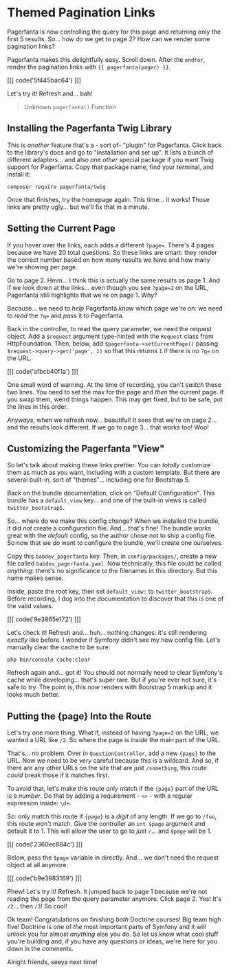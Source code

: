 # Themed Pagination Links

Pagerfanta is now controlling the query for this page and returning only the
first 5 results. So... how do we get to page 2? How can we render some pagination
links?

Pagerfanta makes this delightfully easy. Scroll down. After the `endfor`, render
the pagination links with `{{ pagerfanta(pager) }}`.

[[[ code('5f445bac64') ]]]

Let's try it! Refresh and... bah!

> Unknown `pagerfanta()` Function

## Installing the Pagerfanta Twig Library

This is *another* feature that's a - sort of-  "plugin" for Pagerfanta. Click back
to the library's docs and go to "Installation and set up". It lists a bunch of
different adapters... and also one *other* special package if you want Twig support
for Pagerfanta. Copy that package name, find your terminal, and install it:

```terminal
composer require pagerfanta/twig
```

Once that finishes, try the homepage again. This time... it works! Those links
are pretty ugly... but we'll fix that in a minute.

## Setting the Current Page

If you hover over the links, each adds a different `?page=`. There's 4 pages because
we have 20 total questions. So these links are smart: they render the correct
number based on how many results we have and how many we're showing per page.

Go to page 2. Hmm... I think this is actually the same results as page 1. And if
we look down at the links... even though you see `?page=2` on the URL, Pagerfanta
still highlights that we're on page 1. Why?

Because... we need to *help* Pagerfanta *know* which page we're on: we need to
*read* the `?q=` and *pass* it *to* Pagerfanta.

Back in the controller, to read the query parameter, we need the request object.
Add a `$request` argument type-hinted with the `Request` class from HttpFoundation.
Then, below, add `$pagerfanta->setCurrentPage()` passing
`$request->query->get('page', 1)` so that this returns `1` if there is *no*
`?q=` on the URL.

[[[ code('afbcb40f1a') ]]]

One small word of warning. At the time of recording, you can't *switch* these two
lines. You need to set the max for the page and *then* the current page. If you swap
them, weird things happen. This may get fixed, but to be safe, put the lines in
this order.

*Anyways*, when we refresh now... beautiful! It sees that we're on page 2...
and the results look different. If we go to page 3... that works too! Woo!

## Customizing the Pagerfanta "View"

So let's talk about making these links prettier. You can *totally* customize them
as much as you want, including with a custom template. But there are several
built-in, sort of "themes"... including one for Bootstrap 5.

Back on the bundle documentation, click on "Default Configuration". This bundle
has a `default_view` key... and one of the built-in views is called
`twitter_bootstrap5`.

So... where do we make this config change? When we installed the bundle, it
did *not* create a configuration file. And... that's fine! The bundle works
great with the *default* config, so the author chose not to ship a config file.
So now that we *do* want to configure the bundle, we'll create one ourselves.

Copy this `babdev_pagerfanta` key. Then, in `config/packages/`, create a new file
called `babdev_pagerfanta.yaml`. Now technically, this file could be called
*anything*: there's no significance to the filenames in this directory. But
this name makes sense.

Inside, paste the root key, then set `default_view:` to `twitter_bootstrap5`.
Before recording, I dug into the documentation to discover that this is one of
the valid values.

[[[ code('9e3865e172') ]]]

Let's check it! Refresh and... huh... nothing changes: it's still rendering
*exactly* like before. I wonder if Symfony didn't see my new config file.
Let's manually clear the cache to be sure:

```terminal
php bin/console cache:clear
```

Refresh again and... got it! You should *not* normally need to clear Symfony's
cache while developing... that's super rare. But if you're ever not sure, it's
safe to try. The point is, this *now* renders with Bootstrap 5 markup and it
looks much better.

## Putting the {page} Into the Route

Let's try one more thing. What if, instead of having `?page=2` on the URL, we wanted
a URL like `/2`. So where the page is *inside* the main part of the URL.

That's... no problem. Over in `QuestionController`, add a new `{page}` to the URL.
Now we need to be *very* careful because this is a wildcard. And so, if there are
any other URLs on the site that are just `/something`, this route *could* break
those if it matches first.

To avoid that, let's make this route *only* match if the `{page}` part of the URL
is a *number*. Do that by adding a requirement - `<>` - with a regular expression
inside: `\d+`.

So: only match this route if `{page}` is a *digit* of any length. If we go to
`/foo`, this route won't match. Give the controller an `int $page` argument and
default it to 1. This will allow the user to go to *just* `/`... and `$page` will
be 1.

[[[ code('2360ec884c') ]]]

Below, pass the `$page` variable in directly. And... we don't need the request
object at all anymore.

[[[ code('b9e3983169') ]]]

Phew! Let's try it! Refresh. It jumped back to page 1 because we're not reading
the page from the query parameter anymore. Click page 2. Yes! It's `/2`... then
`/3`! So cool!

Ok team! Congratulations on finishing *both* Doctrine courses! Big team high five!
Doctrine is one of *the* most important parts of Symfony and it will unlock you
for almost *anything* else you do. So let us know what cool stuff you're building
and, if you have any questions or ideas, we're here for you down in the comments.

Alright friends, seeya next time!
